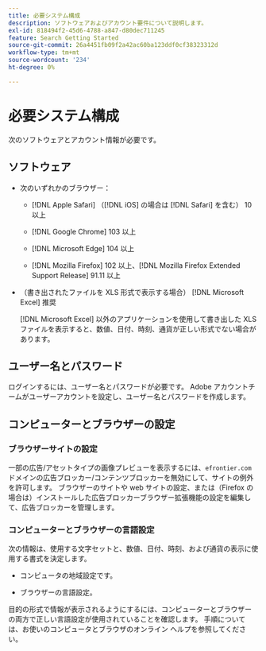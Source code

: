 ```yaml
---
title: 必要システム構成
description: ソフトウェアおよびアカウント要件について説明します。
exl-id: 818494f2-45d6-4788-a847-d80dec711245
feature: Search Getting Started
source-git-commit: 26a4451fb09f2a42ac60ba123ddf0cf38323312d
workflow-type: tm+mt
source-wordcount: '234'
ht-degree: 0%

---
```


# 必要システム構成

次のソフトウェアとアカウント情報が必要です。

## ソフトウェア

* 次のいずれかのブラウザー：

   * [!DNL Apple Safari] （[!DNL iOS] の場合は [!DNL Safari] を含む） 10 以上

   * [!DNL Google Chrome] 103 以上

   * [!DNL Microsoft Edge] 104 以上

   * [!DNL Mozilla Firefox] 102 以上、[!DNL Mozilla Firefox Extended Support Release] 91.11 以上

* （書き出されたファイルを XLS 形式で表示する場合） [!DNL Microsoft Excel] 推奨

  [!DNL Microsoft Excel] 以外のアプリケーションを使用して書き出した XLS ファイルを表示すると、数値、日付、時刻、通貨が正しい形式でない場合があります。

## ユーザー名とパスワード

ログインするには、ユーザー名とパスワードが必要です。 Adobe アカウントチームがユーザーアカウントを設定し、ユーザー名とパスワードを作成します。

## コンピューターとブラウザーの設定

### ブラウザーサイトの設定

一部の広告/アセットタイプの画像プレビューを表示するには、`efrontier.com` ドメインの広告ブロッカー/コンテンツブロッカーを無効にして、サイトの例外を許可します。 ブラウザーのサイトや web サイトの設定、または（Firefox の場合は）インストールした広告ブロッカーブラウザー拡張機能の設定を編集して、広告ブロッカーを管理します。

### コンピューターとブラウザーの言語設定

次の情報は、使用する文字セットと、数値、日付、時刻、および通貨の表示に使用する書式を決定します。

* コンピュータの地域設定です。

* ブラウザーの言語設定。

目的の形式で情報が表示されるようにするには、コンピューターとブラウザーの両方で正しい言語設定が使用されていることを確認します。 手順については、お使いのコンピュータとブラウザのオンライン ヘルプを参照してください。
